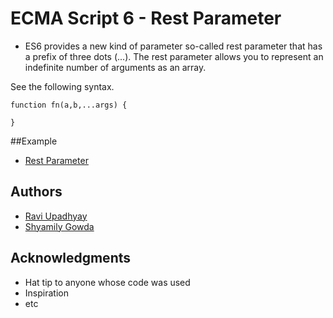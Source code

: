 # ECMA Script 6 - Rest Parameter
* ES6 provides a new kind of parameter so-called rest parameter that has a prefix of three dots (...).  The rest parameter allows you to represent an indefinite number of arguments as an array.

See the following syntax.

```
function fn(a,b,...args) {
     
}
```

##Example 
* [Rest Parameter](https://codepen.io/shyamily-gowda/pen/NzVMEq)

## Authors

* [Ravi Upadhyay](https://github.com/Ravi-Upadhyay)
* [Shyamily Gowda](https://github.com/shyamily-gowda)

## Acknowledgments

* Hat tip to anyone whose code was used
* Inspiration
* etc



